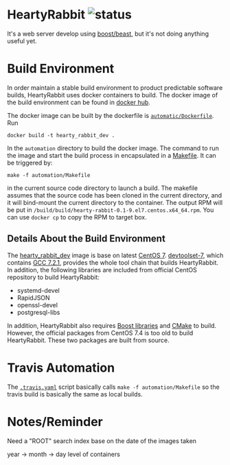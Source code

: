 # HeartyRabbit ![status](https://travis-ci.org/nestal/hearty_rabbit.svg?branch=develop)
It's a web server develop using [boost/beast](https://github.com/boostorg/beast), but it's
not doing anything useful yet.

# Build Environment

In order maintain a stable build environment to product predictable software
builds, HeartyRabbit uses docker containers to build. The docker image of the
build environment can be found in [docker hub](https://hub.docker.com/r/nestal/hearty_rabbit_dev/).

The docker image can be built by the dockerfile is [`automatic/Dockerfile`](automation/Dockerfile).
Run

	docker build -t hearty_rabbit_dev .
	
In the `automation` directory to build the docker image. The command to run the image
and start the build process in encapsulated in a [Makefile](automation/Makefile).
It can be triggered by:

	make -f automation/Makefile
	
in the current source code directory to launch a build. The makefile assumes
that the source code has been cloned in the current directory, and it will bind-mount
the current directory to the container. The output RPM will be put in
`/build/build/hearty-rabbit-0.1-9.el7.centos.x64_64.rpm`. You can use
`docker cp` to copy the RPM to target box.

## Details About the Build Environment

The [hearty_rabbit_dev](https://hub.docker.com/r/nestal/hearty_rabbit_dev/)
image is base on latest [CentOS 7](https://hub.docker.com/_/centos/).
[devtoolset-7](https://www.softwarecollections.org/en/scls/rhscl/devtoolset-7/),
which contains [GCC 7.2.1](https://gcc.gnu.org/gcc-7/), provides the whole tool
chain that builds HeartyRabbit. In addition, the following libraries are included
from official CentOS repository to build HeartyRabbit:

- systemd-devel
- RapidJSON
- openssl-devel
- postgresql-libs

In addition, HeartyRabbit also requires [Boost libraries](http://boost.org) and
[CMake](https://cmake.org) to build. However, the official packages from
CentOS 7.4 is too old to build HeartyRabbit. These two packages are built
from source.

# Travis Automation

The [`.travis.yaml`](.travis.yml) script basically calls `make -f automation/Makefile` so the
travis build is basically the same as local builds.

# Notes/Reminder

Need a "ROOT" search index base on the date of the images taken

year -> month -> day level of containers
